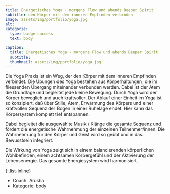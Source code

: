```yaml
---
title: Energetisches Yoga - morgens Flow und abends Deeper Spirit
subtitle: den Körper mit dem inneren Empfinden verbinden
image: assets/img/portfolio/yoga.jpg
alt:
kategorie:
  type: badge-success
  text: body

caption:
  title: Energetisches Yoga - morgens Flow und abends Deeper Spirit
  subtitle:
  thumbnail: assets/img/portfolio/yoga.jpg
---
```


Die Yoga Praxis ist ein Weg, der den Körper mit dem inneren Empfinden verbindet. Die Übungen des
Yoga bestehen aus Körperhaltungen, die im fliessenden Übergang miteinander verbunden werden.
Dabei ist der Atem die Grundlage und begleitet jede kleine Bewegung. Durch Yoga wird der Körper
beweglich und auch kraftvoller. Der Ablauf einer Einheit im Yoga ist so konzipiert, daß über Stille, Atem, Erwärmung des Körpers und einer kraftvollen Sequenz der Bogen in einer Ruhelage endet. Hier kann das Körpersystem komplett tief entspannen.

Dabei begleitet die ausgewählte Musik / Klänge die gesamte Sequenz und fördert die energetische
Wahrnehmung der einzelnen Teilnehmer/innen. Die Wahrnehmung für den Körper und Geist wird so
geübt und in das Bewusstsein integriert.

Die Wirkung von Yoga zeigt sich in einem balancierenden körperlichen Wohlbefinden, einem
achtsamen Körpergefühl und der Aktivierung der Lebensenergie. Das gesamte Energiesystem wird
harmonisiert.

{:.list-inline}
- Coach: Arusha
- Kategorie: <span class="badge badge-success">body</span>
